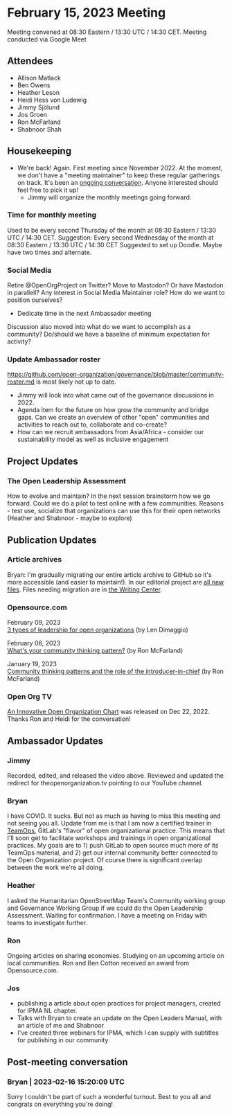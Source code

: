 # February 15, 2023 Meeting

Meeting convened at 08:30 Eastern / 13:30 UTC / 14:30 CET. 
Meeting conducted via Google Meet

## Attendees

- Allison Matlack
- Ben Owens
- Heather Leson
- Heidi Hess von Ludewig
- Jimmy Sjölund
- Jos Groen
- Ron McFarland
- Shabnoor Shah

## Housekeeping

* We're back! Again. First meeting since November 2022. At the moment, we don't have a "meeting maintainer" to keep these regular gatherings on track. It's been an [ongoing conversation](https://www.theopenorganization.community/t/volunteer-needed-for-ambassador-meeting-manager/348). Anyone interested should feel free to pick it up!
    * Jimmy will organize the monthly meetings going forward.

### Time for monthly meeting
Used to be every second Thursday of the month at 08:30 Eastern / 13:30 UTC / 14:30 CET.
Suggestion: Every second Wednesday of the month at 08:30 Eastern / 13:30 UTC / 14:30 CET
Suggested to set up Doodle. Maybe have two times and alternate.

### Social Media
Retire @OpenOrgProject on Twitter? Move to Mastodon? Or have Mastodon in parallell?
Any interest in Social Media Maintainer role?
How do we want to position ourselves?
- Dedicate time in the next Ambassador meeting

Discussion also moved into what do we want to accomplish as a community? Do/should we have a baseline of minimum expectation for activity?

### Update Ambassador roster
https://github.com/open-organization/governance/blob/master/community-roster.md is most likely not up to date.
- Jimmy will look into what came out of the governance discussions in 2022.
- Agenda item for the future on how grow the community and bridge gaps. Can we create an overview of other "open" communities and activities to reach out to, collaborate and co-create?
- How can we recruit ambassadors from Asia/Africa - consider our sustainability model as well as inclusive engagement

## Project Updates

### The Open Leadership Assessment
How to evolve and maintain? In the next session brainstorm how we go forward.
Could we do a pilot to test online with a few communities. Reasons - test use, socialize that organizations can use this for their open networks (Heather and Shabnoor - maybe to explore)

## Publication Updates

### Article archives
Bryan: I'm gradually migrating our entire article archive to GitHub so it's more accessible (and easier to maintain!). In our editorial project are [all new files](https://github.com/open-organization/editorial). Files needing migration are in [the Writing Center](https://www.theopenorganization.community/c/writing-article-planning/11).

### Opensource.com

February 09, 2023  
[3 types of leadership for open organizations](https://opensource.com/article/23/2/leadership-open-organizations) (by Len Dimaggio)

February 06, 2023  
[What's your community thinking pattern?](https://opensource.com/article/23/2/community-thinking-pattern) (by Ron McFarland)

January 19, 2023  
[Community thinking patterns and the role of the introducer-in-chief](https://opensource.com/article/23/1/community-leadership-introducer-chief) (by Ron McFarland)

### Open Org TV
[An Innovative Open Organization Chart](https://www.youtube.com/watch?v=Kgnft8MkrKw) was released on Dec 22, 2022. Thanks Ron and Heidi for the conversation!

## Ambassador Updates
### Jimmy
Recorded, edited, and released the video above. Reviewed and updated the redirect for theopenorganization.tv pointing to our YouTube channel.

### Bryan
I have COVID. It sucks. But not as much as having to miss this meeting and not seeing you all. Update from me is that I am now a certified trainer in [TeamOps](https://about.gitlab.com/teamops/), GitLab's "flavor" of open organizational practice. This means that I'll soon get to facilitate workshops and trainings in open organizational practices. My goals are to 1) push GitLab to open source much more of its TeamOps material, and 2) get our internal community better connected to the Open Organization project. Of course there is significant overlap between the work we're all doing.

### Heather
I asked the Humanitarian OpenStreetMap Team's Community working group and Governance Working Group if we could do the Open Leadership Assessment. Waiting for confirmation. I have a meeting on Friday with teams to investigate further. 

### Ron
Ongoing articles on sharing economies. Studying on an upcoming article on local communities. Ron and Ben Cotton received an award from Opensource.com.

### Jos
- publishing a article about open practices for project managers, created for IPMA NL chapter.
- Talks with Bryan to create an update on the Open Leaders Manual, with an article of me and Shabnoor
- I've created three webinars for IPMA, which I can supply with subtitles for publishing in our community

## Post-meeting conversation

### Bryan | 2023-02-16 15:20:09 UTC

Sorry I couldn't be part of such a wonderful turnout. Best to you all and congrats on everything you're doing!
